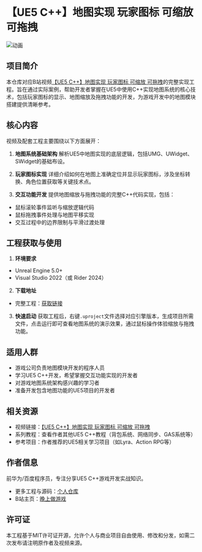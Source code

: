 # 【UE5 C++】地图实现 玩家图标 可缩放 可拖拽

![动画](https://github.com/user-attachments/assets/7d148aa2-4e9b-46cd-82f7-364d5c239a58)

## 项目简介

本仓库对应B站视频[【UE5 C++】地图实现 玩家图标 可缩放 可拖拽](https://www.bilibili.com/video/BV1CpgHzVEju/?spm_id_from=333.1387.homepage.video_card.click&vd_source=ab67845b846f1632f14b7e2c4a6c5935)的完整实现工程。旨在通过实际案例，帮助开发者掌握在UE5中使用C++实现地图系统的核心技术，包括玩家图标的显示、地图缩放及拖拽功能的开发，为游戏开发中的地图模块搭建提供清晰参考。

## 核心内容

视频及配套工程主要围绕以下方面展开：

1. **地图系统基础架构**
   解析UE5中地图实现的底层逻辑，包括UMG、UWidget、SWidget的基础布设。

2. **玩家图标实现**
   详细介绍如何在地图上准确定位并显示玩家图标，涉及坐标转换、角色位置获取等关键技术点。

3. **交互功能开发**
   提供地图缩放与拖拽功能的完整C++代码实现，包括：

- 鼠标滚轮事件监听与缩放逻辑代码
- 鼠标拖拽事件处理与地图平移实现
- 交互过程中的边界限制与平滑过渡处理

## 工程获取与使用

1. **环境要求**

- Unreal Engine 5.0+
- Visual Studio 2022（或 Rider 2024）

2. **下载地址**

- 完整工程：[获取链接](https://github.com/AstroWYH)

3. **快速启动**
   获取工程后，右键`.uproject`文件选择对应引擎版本，生成项目所需文件，点击运行即可查看地图系统的演示效果，通过鼠标操作体验缩放与拖拽功能。

## 适用人群

- 游戏公司负责地图模块开发的程序人员
- 学习UE5 C++开发，希望掌握交互功能实现的开发者
- 对游戏地图系统架构感兴趣的学习者
- 准备开发包含地图功能的UE5项目的开发者

## 相关资源

- 视频链接：[【UE5 C++】地图实现 玩家图标 可缩放 可拖拽](https://www.bilibili.com/video/BV1CpgHzVEju/?spm_id_from=333.1387.homepage.video_card.click&vd_source=ab67845b846f1632f14b7e2c4a6c5935)
- 系列教程：查看作者其他UE5 C++教程（背包系统、网络同步、GAS系统等）
- 参考项目：作者推荐的UE5相关学习项目（如Lyra、Action RPG等）

## 作者信息

前华为/百度程序员，专注分享UE5 C++游戏开发实战知识。

- 更多工程与源码：[个人仓库](https://github.com/AstroWYH)
- B站主页：[晚上做游戏](https://space.bilibili.com/89037636?spm_id_from=333.1007.0.0)

## 许可证

本工程基于MIT许可证开源，允许个人与商业项目自由使用、修改和分发，如需二次发布请注明原作者及视频来源。
